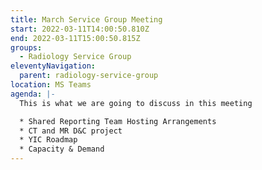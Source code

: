 ```yaml
---
title: March Service Group Meeting
start: 2022-03-11T14:00:50.810Z
end: 2022-03-11T15:00:50.815Z
groups:
  - Radiology Service Group
eleventyNavigation:
  parent: radiology-service-group
location: MS Teams
agenda: |-
  This is what we are going to discuss in this meeting

  * Shared Reporting Team Hosting Arrangements
  * CT and MR D&C project
  * YIC Roadmap
  * Capacity & Demand
---
```

